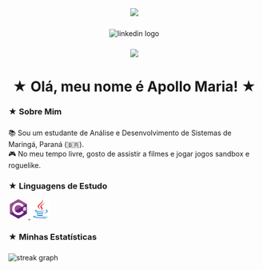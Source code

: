 <div align="center">
  <img height="150" src="https://media.giphy.com/media/M9gbBd9nbDrOTu1Mqx/giphy.gif"  />
</div>

###

<div align="center">
  <img src="https://img.shields.io/static/v1?message=LinkedIn&logo=linkedin&label=&color=0077B5&logoColor=white&labelColor=&style=for-the-badge" height="25" alt="linkedin logo"  />
</div>

###

<div align="center">
  <img src="https://visitor-badge.laobi.icu/badge?page_id=apollomaria&"  />
</div>

###

<h1 align="center">★ Olá, meu nome é Apollo Maria! ★ </h1>

###

<h3 align="left">★  Sobre Mim </h3>

###

<p align="left">📚  Sou um estudante de Análise e Desenvolvimento de Sistemas de Maringá, Paraná (🇧🇷).  <br>🎮  No meu tempo livre, gosto de assistir a filmes e jogar jogos sandbox e roguelike.  </p>

###

<div align="left">
<h3 align="left">★ Linguagens de Estudo</h3>
<p align="left"> <a href="https://www.w3schools.com/cs/" target="_blank" rel="noreferrer"> <img src="https://raw.githubusercontent.com/devicons/devicon/master/icons/csharp/csharp-original.svg" alt="csharp" width="40" height="40"/> <a href="https://www.java.com" target="_blank" rel="noreferrer"> <img src="https://raw.githubusercontent.com/devicons/devicon/master/icons/java/java-original.svg" alt="java" width="40" height="40"/> </a> </p>

###

<h3 align="left">★ Minhas Estatísticas </h3>

###

<div align="left">
  <img src="https://streak-stats.demolab.com?user=apollomaria&locale=en&mode=daily&theme=dark&hide_border=false&border_radius=5&order=3" height="220" alt="streak graph"  />
</div>

###

